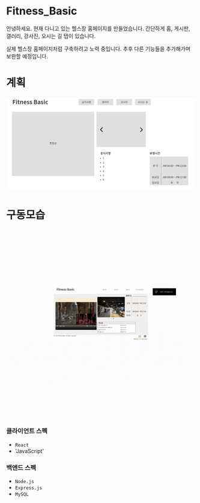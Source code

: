 # Fitness_Basic
안녕하세요. 현재 다니고 있는 헬스장 홈페이지를 만들었습니다. 간단하게 홈, 게시판, 갤러리, 강사진, 오시는 길 탭이 있습니다.

실제 헬스장 홈페이지처럼 구축하려고 노력 중입니다. 추후 다른 기능들을 추가해가며 보완할 예정입니다.

# 계획
<p align="center">
 <img src="client/src/images/Design(최종).PNG" width="500">
</p>

# 구동모습 
<p align="center">
 <img src="fitness_basic.gif" width="500">
</p>

### 클라이언트 스펙
 - `React`
 - 'JavaScript'

### 백엔드 스펙  
 - `Node.js`
 - `Express.js`
 - `MySQL`  
